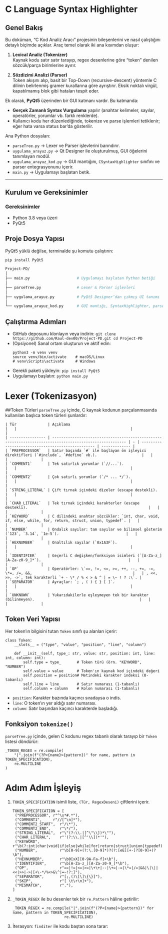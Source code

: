 # C Language Syntax Highlighter 

## Genel Bakış

Bu doküman, “C Kod Analiz Aracı” projesinin bileşenlerini ve nasıl çalıştığını detaylı biçimde açıklar. Araç temel olarak iki ana kısımdan oluşur:

1. **Lexical Analiz (Tokenizer)**  
   Kaynak kodu satır satır tarayıp, regex desenlerine göre “token” denilen sözcük/parça birimlerine ayırır.  

2. **Sözdizimi Analizi (Parser)**  
   Token akışını alıp, basit bir Top-Down (recursive-descent) yöntemle C dilinin belirlenmiş gramer kurallarına göre ayrıştırır. Eksik noktalı virgül, kapatılmamış blok gibi hataları tespit eder.

Ek olarak, **PyQt5** üzerinden bir GUI katmanı vardır. Bu katmanda:

- **Gerçek Zamanlı Syntax Vurgulama** yapılır (anahtar kelimeler, sayılar, operatörler, yorumlar vb. farklı renklerde).  
- Kullanıcı kodu her düzenlediğinde, tokenize ve parse işlemleri tetiklenir; eğer hata varsa status bar’da gösterilir.  

Ana Python dosyaları:

- `parseTree.py` → Lexer ve Parser işlevlerini barındırır.  
- `uygulama_arayuz.py` → Qt Designer ile oluşturulmuş, GUI öğelerini tanımlayan modül.  
- `uygulama_arayuz_kod.py` → GUI mantığını, `CSyntaxHighlighter` sınıfını ve parser entegrasyonunu içerir.  
- `main.py` → Uygulamayı başlatan betik.  

---

## Kurulum ve Gereksinimler

### Gereksinimler
- Python 3.8 veya üzeri  
- PyQt5  

## Proje Dosya Yapısı
PyQt5 yüklü değilse, terminalde şu komutu çalıştırın:
```bash
pip install PyQt5

Project-PD/
│
├── main.py                     # Uygulamayı başlatan Python betiği
│
├── parseTree.py                # Lexer & Parser işlevleri
│
├── uygulama_arayuz.py          # PyQt5 Designer’dan çıkmış UI tanımı
│
└── uygulama_arayuz_kod.py      # GUI mantığı, SyntaxHighlighter, parser entegrasyonu
```
## Çalıştırma Adımları
 - GitHub deposunu klonlayın veya indirin:
  `git clone https://github.com/Raul-dev00/Project-PD.git
cd Project-PD`
 - (Opsiyonel) Sanal ortam oluşturun ve aktif edin:
   ```
   python3 -m venv venv
   source venv/bin/activate    # macOS/Linux
   # venv\Scripts\activate     # Windows
   ```
 - Gerekli paketi yükleyin:
   `pip install PyQt5`
 - Uygulamayı başlatın:
   `python main.py`

# Lexer (Tokenizasyon)

##Token Türleri
`parseTree.py` içinde, C kaynak kodunun parçalanmasında kullanılan başlıca token türleri şunlardır:
```
| Tür              | Açıklama                                                                                                |   |                                                   |               |
| ---------------- | ------------------------------------------------------------------------------------------------------- | - | ------------------------------------------------- | ------------- |
| `PREPROCESSOR`   | Satır başında `#` ile başlayan ön işleyici direktifleri (`#include`, `#define` vb.).                    |   |                                                   |               |
| `COMMENT1`       | Tek satırlık yorumlar (`//...`).                                                                        |   |                                                   |               |
| `COMMENT2`       | Çok satırlı yorumlar (`/* ... */`).                                                                     |   |                                                   |               |
| `STRING_LITERAL` | Çift tırnak içindeki dizeler (escape destekli).                                                         |   |                                                   |               |
| `CHAR_LITERAL`   | Tek tırnak içindeki karakterler (escape destekli).                                                      |   |                                                   |               |
| `KEYWORD`        | C dilindeki anahtar sözcükler: `int, char, void, if, else, while, for, return, struct, union, typedef`. |   |                                                   |               |
| `NUMBER`         | Ondalık sayılar: tam sayılar ve bilimsel gösterim (`123`, `3.14`, `1e-5`).                              |   |                                                   |               |
| `HEXNUMBER`      | Onaltılık sayılar (`0x1A3F`).                                                                           |   |                                                   |               |
| `IDENTIFIER`     | Geçerli C değişken/fonksiyon isimleri (`[A-Za-z_][A-Za-z0-9_]*`).                                       |   |                                                   |               |
| `OP`             | Operatörler: \`==, !=, <=, >=, ++, --, +=, -=, \*=, /=, &&,                                             |   | , <<, >>, ->`, tek karakterli `+ - \* / % < > & ^ | = \~ ! ? :\`. |
| `SEPARATOR`      | Ayraçlar: `; , ( ) { } [ ]`.                                                                            |   |                                                   |               |
| `UNKNOWN`        | Yukarıdakilerle eşleşmeyen tek bir karakter (bilinmeyen).                                               |   |                                                   |               |
```

## Token Veri Yapısı
Her token’ın bilgisini tutan `Token` sınıfı şu alanları içerir:
```
class Token:
    __slots__ = ("type", "value", "position", "line", "column")

    def __init__(self, type_: str, value: str, position: int, line: int, column: int):
        self.type = type_       # Token türü (örn. "KEYWORD", "NUMBER")
        self.value = value      # Token'ın kaynak kod içindeki değeri
        self.position = position# Metindeki karakter indeksi (0-tabanlı)
        self.line = line        # Satır numarası (1-tabanlı)
        self.column = column    # Kolon numarası (1-tabanlı)
```

- `position`: Karakter bazında kaçıncı sıradaysa o indis.
- `line`: O token’ın yer aldığı satır numarası.
- `column`: Satır başından kaçıncı karakterde başladığı.

## Fonksiyon ```tokenize()``` 
`parseTree.py` içinde, gelen C kodunu regex tabanlı olarak tarayıp bir `Token` listesi döndürür:
```
_TOKEN_REGEX = re.compile(
    "|".join(f"(?P<{name}>{pattern})" for name, pattern in TOKEN_SPECIFICATION),
    re.MULTILINE
)
```
# Adım Adım İşleyiş
1) `TOKEN_SPECIFICATION` isimli liste, `(Tür, RegexDeseni)` çiftlerini içerir.
   ```
   TOKEN_SPECIFICATION = [
    ("PREPROCESSOR", r"^\s*#.*"),
    ("COMMENT1",     r"//[^\n]*"),
    ("COMMENT2_START",  r"/\*"),
    ("COMMENT2_END",    r"\*/"),
    ("STRING_LITERAL",  r"\"(?:\\.|[^\"\\])*\""),
    ("CHAR_LITERAL",    r"'(?:\\.|[^'\\])*'"),
    ("KEYWORD",         r"\b(?:int|char|void|if|else|while|for|return|struct|union|typedef)\b"),
    ("NUMBER",          r"\b[0-9]+(?:\.[0-9]*)?(?:[eE][+-]?[0-9]+)?\b"),
    ("HEXNUMBER",       r"\b0[xX][0-9A-Fa-f]+\b"),
    ("IDENTIFIER",      r"\b[A-Za-z_][A-Za-z0-9_]*\b"),
    ("OP",              r"==|!=|<=|>=|\+\+|--|\+=|-=|\*=|/=|&&|\|\||<<|>>|->|[+\-*/%<>&\^|=~!?:]"),
    ("SEPARATOR",       r"[;,()\[\]\{\}]"),
    ("SKIP",            r"[ \t\r\n]+"),
    ("MISMATCH",        r"."),
   ]
   ```
2) `_TOKEN_REGEX` ile bu desenler tek bir `re.Pattern` hâline getirilir:
   ```
   _TOKEN_REGEX = re.compile("|".join(f"(?P<{name}>{pattern})" for name, pattern in TOKEN_SPECIFICATION),
                          re.MULTILINE)
   ```
3) İterasyon: ``finditer`` ile kodu baştan sona tarar:
